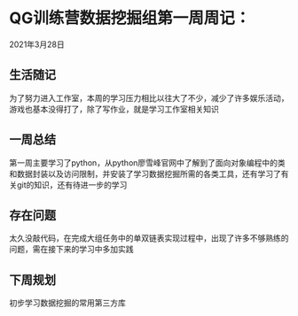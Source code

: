 # QG训练营数据挖掘组第一周周记：
2021年3月28日

## 生活随记

为了努力进入工作室，本周的学习压力相比以往大了不少，减少了许多娱乐活动，游戏也基本没得打了，除了写作业，就是学习工作室相关知识

## 一周总结

第一周主要学习了python，从python廖雪峰官网中了解到了面向对象编程中的类和数据封装以及访问限制，并安装了学习数据挖掘所需的各类工具，还有学习了有关git的知识，还有待进一步的学习

## 存在问题

太久没敲代码，在完成大组任务中的单双链表实现过程中，出现了许多不够熟练的问题，需在接下来的学习中多加实践

## 下周规划

初步学习数据挖掘的常用第三方库
